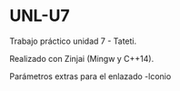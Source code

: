 # UNL-U7
Trabajo práctico unidad 7 - Tateti.

Realizado con Zinjai (Mingw y C++14).

Parámetros extras para el enlazado -lconio